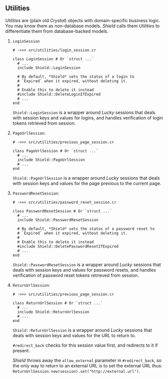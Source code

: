 ## Utilities

*Utilities* are (plain old *Crystal*) objects with domain-specific business logic. You may know them as non-database models. *Shield* calls them *Utilities* to differentiate them from database-backed models.

1. `LoginSession`

   ```crystal
   # ->>> src/utilities/login_session.cr

   class LoginSession # Or `struct ...`
     # ...
     include Shield::LoginSession

     # By default, *Shield* sets the status of a login to
     # `Expired` when it expired, without deleting it.
     #
     # Enable this to delete it instead
     #include Shield::DeleteLoginIfExpired
     # ...
   end
   ```

   `Shield::LoginSession` is a wrapper around *Lucky* sessions that deals with session keys and values for logins, and handles verification of login tokens retrieved from session.

1. `PageUrlSession`:

   ```crystal
   # ->>> src/utilities/previous_page_session.cr

   class PageUrlSession # Or `struct ...`
     # ...
     include Shield::PageUrlSession
     # ...
   end
   ```

   `Shield::PageUrlSession` is a wrapper around *Lucky* sessions that deals with session keys and values for the page previous to the current page.

1. `PasswordResetSession`:

   ```crystal
   # ->>> src/utilities/password_reset_session.cr

   class PasswordResetSession # Or `struct ...`
     # ...
     include Shield::PasswordResetSession

     # By default, *Shield* sets the status of a password reset to
     # `Expired` when it expired, without deleting it.
     #
     # Enable this to delete it instead
     #include Shield::DeletePasswordResetIfExpired
     # ...
   end
   ```

   `Shield::PasswordResetSession` is a wrapper around *Lucky* sessions that deals with session keys and values for password resets, and handles verification of password reset tokens retrieved from session.

1. `ReturnUrlSession`:

   ```crystal
   # ->>> src/utilities/previous_page_session.cr

   class ReturnUrlSession # Or `struct ...`
     # ...
     include Shield::ReturnUrlSession
     # ...
   end
   ```

   `Shield::ReturnUrlSession` is a wrapper around *Lucky* sessions that deals with session keys and values for the URL to return to.

   `#redirect_back` checks for this session value first, and redirects to it if present.

   *Shield* throws away the `allow_external` parameter in `#redirect_back`, so the only way to return to an external URL is to set the external URL thus: `ReturnUrlSession.new(session).set("http://external.url")`.
